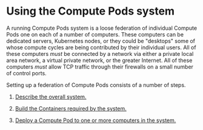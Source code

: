 # Using the Compute Pods system

A running Compute Pods system is a loose federation of individual Compute 
Pods one on each of a number of computers. These computers can be 
dedicated servers, Kubernetes nodes, or they could be "desktops" some of 
whose compute cycles are being contributed by their individual users. All 
of these computers *must* be connected by a network via either a private 
local area network, a virtual private network, or the greater Internet. 
All of these computers *must* allow TCP traffic through their firewalls on 
a small number of control ports. 

Setting up a federation of Compute Pods consists of a number of steps.

1. [Describe the overall system.](describeSystem.md)

2. [Build the Containers required by the system.](buildContainers.md) 

3. [Deploy a Compute Pod to one or more computers in the 
   system.](deployComputePod.md) 

